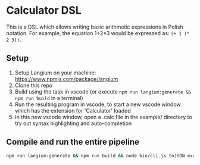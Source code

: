 # Calculator DSL

This is a DSL which allows writing basic arithmetic expressions in Polish notation.
For example, the equation 1+2*3 would be expressed as: `(+ 1 (* 2 3))`.

## Setup

1. Setup Langium on your machine: https://www.npmjs.com/package/langium
2. Clone this repo
3. Build using the task in vscode (or execute `npm run langium:generate && npm run build` in a terminal)
4. Run the resulting program in vscode, to start a new vscode window which has the extension for 'Calculator' loaded
5. In this new vscode window, open a .calc file in the example/ directory to try out syntax highlighting and auto-completion

## Compile and run the entire pipeline

```bash
npm run langium:generate && npm run build && node bin/cli.js toJSON examples/example.calc out/generated.json && node bin/cli.js toCPP examples/example.calc out/generated.cpp && g++ -o out/generated out/generated.cpp && ./out/generated
```